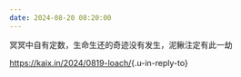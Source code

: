 ```yaml
---
date: 2024-08-20 08:20:00
---
```

冥冥中自有定数，生命生还的奇迹没有发生，泥鳅注定有此一劫

<https://kaix.in/2024/0819-loach/>{.u-in-reply-to}
